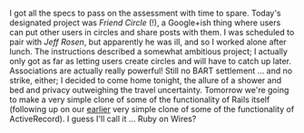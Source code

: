 I got all the specs to pass on the assessment with time to spare. Today's designated project was *Friend Circle* (!), a Google+ish thing where users can put other users in circles and share posts with them. I was scheduled to pair with *Jeff Rosen*, but apparently he was ill, and so I worked alone after lunch. The instructions described a somewhat ambitious project; I actually only got as far as letting users create circles and will have to catch up later. Associations are actually really powerful! Still no BART settlement ... and no strike, either; I decided to come home tonight, the allure of a shower and bed and privacy outweighing the travel uncertainty. Tomorrow we're going to make a very simple clone of some of the functionality of Rails itself (following up on our [earlier](http://zackmdavis.net/blog/2013/10/app-academy-diary-week-four/#monday) very simple clone of some of the functionality of ActiveRecord). I guess I'll call it ... Ruby on Wires?